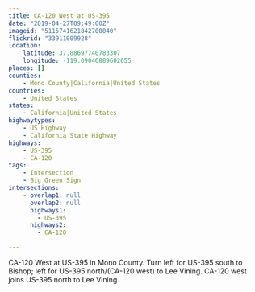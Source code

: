 ```yaml
---
title: CA-120 West at US-395
date: "2019-04-27T09:49:00Z"
imageid: "5115741621842700040"
flickrid: "33911009928"
location:
    latitude: 37.88697740783307
    longitude: -119.09046889602655
places: []
counties:
    - Mono County|California|United States
countries:
    - United States
states:
    - California|United States
highwaytypes:
    - US Highway
    - California State Highway
highways:
    - US-395
    - CA-120
tags:
    - Intersection
    - Big Green Sign
intersections:
    - overlap1: null
      overlap2: null
      highways1:
        - US-395
      highways2:
        - CA-120

---
```

CA-120 West at US-395 in Mono County.  Turn left for US-395 south to Bishop; left for US-395 north/(CA-120 west) to Lee Vining.  CA-120 west joins US-395 north to Lee Vining.
